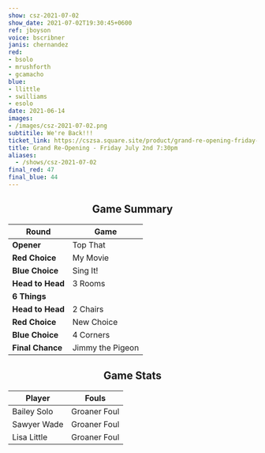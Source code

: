 ```yaml
---
show: csz-2021-07-02
show_date: 2021-07-02T19:30:45+0600
ref: jboyson
voice: bscribner
janis: chernandez
red:
- bsolo
- mrushforth
- gcamacho
blue:
- llittle
- swilliams
- esolo
date: 2021-06-14
images:
- /images/csz-2021-07-02.png
subtitile: We're Back!!!
ticket_link: https://cszsa.square.site/product/grand-re-opening-friday-july-2nd/199?cs=true
title: Grand Re-Opening - Friday July 2nd 7:30pm
aliases:
  - /shows/csz-2021-07-02
final_red: 47
final_blue: 44
---
```


<center>

## Game Summary

| **Round** | **Game** |
|--------------|------|
| **Opener**       |Top That|
| **Red Choice**   |My Movie|
| **Blue Choice**  |Sing It!|
| **Head to Head** |3 Rooms|
| **6 Things**   ||
| **Head to Head** |2 Chairs|
| **Red Choice**   |New Choice|
| **Blue Choice**  |4 Corners|
| **Final Chance** |Jimmy the Pigeon|

## Game Stats

| **Player** | **Fouls** |
|--------|-------|
|Bailey Solo |Groaner Foul|
|Sawyer Wade |Groaner Foul|
|Lisa Little |Groaner Foul|

</center>
